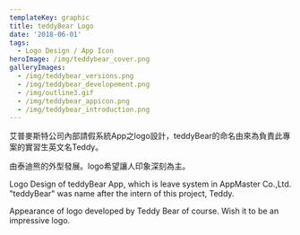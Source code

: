 ```yaml
---
templateKey: graphic
title: teddyBear Logo
date: '2018-06-01'
tags:
  - Logo Design / App Icon
heroImage: /img/teddybear_cover.png
galleryImages:
  - /img/teddybear_versions.png
  - /img/teddybear_developement.png
  - /img/outline3.gif
  - /img/teddybear_appicon.png
  - /img/teddybear_introduction.png
---
```

艾普麥斯特公司內部請假系統App之logo設計，teddyBear的命名由來為負責此專案的實習生英文名Teddy。

由泰迪熊的外型發展。logo希望讓人印象深刻為主。

Logo Design of teddyBear App, which is leave system in AppMaster Co.,Ltd. "teddyBear" was name after the intern of this project, Teddy.

Appearance of logo developed by Teddy Bear of course. Wish it to be an impressive logo.
